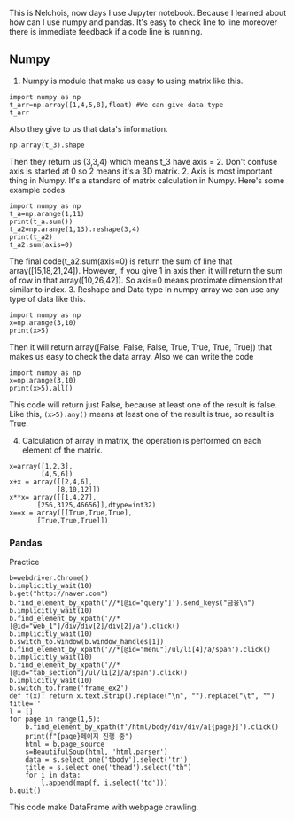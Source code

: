This is Nelchois, now days I use Jupyter notebook. Because I learned about how can I use numpy and pandas. It's easy to check line to line moreover there is immediate feedback if a code line is running.
## Numpy
1. Numpy is module that make us easy to using matrix like this.
```
import numpy as np
t_arr=np.array([1,4,5,8],float) #We can give data type
t_arr
``` 
Also they give to us that data's information.
```t_3=[[[1,2,5,8],[4,5,6,7],[6,7,8,9]],[[1,2,5,8],[4,5,6,7],[6,7,8,9]],[[1,2,5,8],[4,5,6,7],[6,7,8,9]]]
np.array(t_3).shape
```
Then they return us (3,3,4) which means t_3 have axis = 2. 
Don't confuse axis is started at 0 so 2 means it's a 3D matrix.
2. Axis is most important thing in Numpy. It's a standard of matrix calculation in Numpy. 
Here's some example codes
``` 
import numpy as np
t_a=np.arange(1,11)
print(t_a.sum())
t_a2=np.arange(1,13).reshape(3,4)
print(t_a2)
t_a2.sum(axis=0) 
```
The final code(t_a2.sum(axis=0) is return the sum of line that array([15,18,21,24]). However, if you give 1 in axis then it will return the sum of row in that array([10,26,42]). So axis=0 means proximate dimension that similar to index. 
3. Reshape and Data type
In numpy array we can use any type of data like this.
```
import numpy as np
x=np.arange(3,10)
print(x>5)
```
Then it will return array([False, False, False, True, True, True, True]) that makes us easy to check the data array. Also we can write the code 
```
import numpy as np
x=np.arange(3,10)
print(x>5).all()
```
This code will return just False, because at least one of the result is false. Like this, ```(x>5).any()``` means at least one of the result is true, so result is True.

4. Calculation of array
In matrix, the operation is performed on each element of the matrix.
```
x=array([1,2,3],
        [4,5,6])
x+x = array([[2,4,6],
            [8,10,12]])
x**x= array([[1,4,27],
       [256,3125,46656]],dtype=int32)
x==x = array([[True,True,True],
       [True,True,True]])
```

### Pandas
Practice
```
b=webdriver.Chrome()
b.implicitly_wait(10)
b.get("http://naver.com")
b.find_element_by_xpath('//*[@id="query"]').send_keys("금융\n")
b.implicitly_wait(10)
b.find_element_by_xpath('//*[@id="web_1"]/div/div[2]/div[2]/a').click()
b.implicitly_wait(10)
b.switch_to.window(b.window_handles[1])
b.find_element_by_xpath('//*[@id="menu"]/ul/li[4]/a/span').click()
b.implicitly_wait(10)
b.find_element_by_xpath('//*[@id="tab_section"]/ul/li[2]/a/span').click()
b.implicitly_wait(10)
b.switch_to.frame('frame_ex2')
def f(x): return x.text.strip().replace("\n", "").replace("\t", "")
title=''
l = []
for page in range(1,5):
    b.find_element_by_xpath(f'/html/body/div/div/a[{page}]').click()
    print(f"{page}페이지 진행 중")
    html = b.page_source
    s=BeautifulSoup(html, 'html.parser')
    data = s.select_one('tbody').select('tr')
    title = s.select_one('thead').select("th")
    for i in data:
        l.append(map(f, i.select('td')))
b.quit()
``` 
This code make DataFrame with webpage crawling.